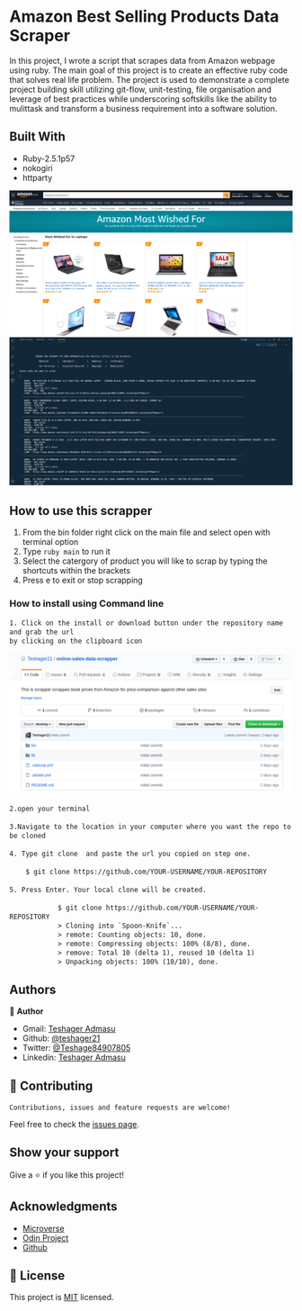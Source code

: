 # Amazon Best Selling Products Data Scraper

In this project, I wrote a script that scrapes data from Amazon webpage using ruby. The main goal of this project is to create an effective ruby code that solves real life problem. The project is used to demonstrate a complete project building skill utilizing git-flow, unit-testing, file organisation and leverage of best practices while underscoring softskills like the ability to mulittask and transform a business requirement into a software solution.

## Built With

- Ruby-2.5.1p57
- nokogiri
- httparty

![screenshot](images/amazon-scrap.png)
![screenshot](images/scrapper-screenshot.png)

## How to use this scrapper

1. From the bin folder right click on the main file and select open with terminal option
2. Type `ruby main` to run it
2. Select the catergory of product you will like to scrap by typing the shortcuts within the brackets
4. Press e to exit or stop scrapping 

### How to install using Command line

    1. Click on the install or download button under the repository name and grab the url
    by clicking on the clipboard icon

![Step-1](images/clone-screenshot.png)

    2.open your terminal

    3.Navigate to the location in your computer where you want the repo to be cloned

    4. Type git clone  and paste the url you copied on step one.

        $ git clone https://github.com/YOUR-USERNAME/YOUR-REPOSITORY

    5. Press Enter. Your local clone will be created.

                $ git clone https://github.com/YOUR-USERNAME/YOUR-REPOSITORY
                > Cloning into `Spoon-Knife`...
                > remote: Counting objects: 10, done.
                > remote: Compressing objects: 100% (8/8), done.
                > remove: Total 10 (delta 1), reused 10 (delta 1)
                > Unpacking objects: 100% (10/10), done.

## Authors

👤 **Author**

- Gmail: [Teshager Admasu](mailto:teshager8922@gmail.com)
- Github: [@teshager21](https://github.com/teshager21)
- Twitter: [@Teshage84907805](https://twitter.com/Teshage84907805)
- Linkedin: [Teshager Admasu](https://www.linkedin.com/in/teshager-admasu-0000011a2/)


## 🤝 Contributing

    Contributions, issues and feature requests are welcome!

Feel free to check the [issues page](https://github.com/Teshager21/online-sales-data-scrapper/issues).

## Show your support

Give a ⭐️ if you like this project!

## Acknowledgments

- [Microverse](https://www.microverse.org/)
- [Odin Project](https://www.theodinproject.com//)
- [Github](https://github.com/)

## 📝 License

This project is [MIT](lic.url) licensed.